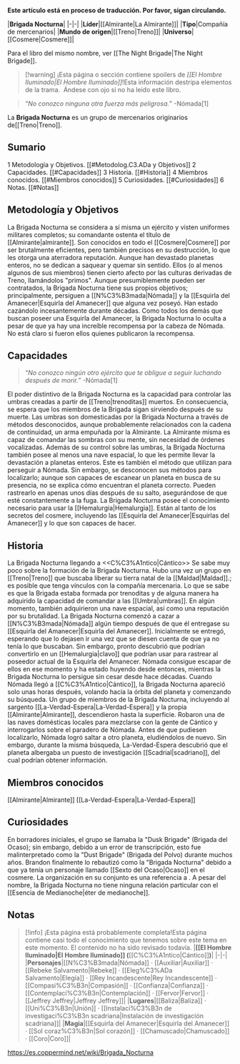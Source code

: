 **Este artículo está en proceso de traducción. Por favor, sigan circulando.**


|**Brigada Nocturna**|
|-|-|
|**Líder**|[[Almirante\|La Almirante]]|
|**Tipo**|Compañía de mercenarios|
|**Mundo de origen**|[[Treno\|Treno]]|
|**Universo**|[[Cosmere\|Cosmere]]|

Para el libro del mismo nombre, ver [[The Night Brigade\|The Night Brigade]].
> [!warning] ¡Esta página o sección contiene spoilers de *[[El Hombre Iluminado\|El Hombre Iluminado]]*!Esta información destripa elementos de la trama.  Ándese con ojo si no ha leido este libro.

>“*No conozco ninguna otra fuerza más peligrosa.*”
\-Nómada[1]


La **Brigada Nocturna** es un grupo de mercenarios originarios de[[Treno\|Treno]].

## Sumario

1 Metodología y Objetivos. [[#Metodolog.C3.ADa y Objetivos]] 
2 Capacidades. [[#Capacidades]] 
3 Historia. [[#Historia]] 
4 Miembros conocidos. [[#Miembros conocidos]] 
5 Curiosidades. [[#Curiosidades]] 
6 Notas. [[#Notas]] 


## Metodología y Objetivos
La Brigada Nocturna se considera a sí misma un ejército y visten uniformes militares completos; su comandante ostenta el título de [[Almirante\|almirante]]. Son conocidos en todo el [[Cosmere\|Cosmere]] por ser brutalmente eficientes, pero también precisos en su destrucción, lo que les otorga una aterradora reputación. Aunque han devastado planetas enteros, no se dedican a saquear y quemar sin sentido. Ellos (o al menos algunos de sus miembros) tienen cierto afecto por las culturas derivadas de Treno, llamándolos "primos".
Aunque presumiblemente pueden ser contratados, la Brigada Nocturna tiene sus propios objetivos; principalmente, persiguen a [[N%C3%B3mada\|Nómada]] y la [[Esquirla del Amanecer\|Esquirla del Amanecer]] que alguna vez poseyó. Han estado cazándolo incesantemente durante décadas. Como todos los demás que buscan poseer una Esquirla del Amanecer, la Brigada Nocturna lo oculta a pesar de que ya hay una increíble recompensa por la cabeza de Nómada. No está claro si fueron ellos quienes publicaron la recompensa.

## Capacidades
>“*No conozco ningún otro ejército que te obligue a seguir luchando después de morir.*”
\-Nómada[1]


El poder distintivo de la Brigada Nocturna es la capacidad para controlar las umbras creadas a partir de [[Treno\|trenoditas]] muertos. En consecuencia, se espera que los miembros de la Brigada sigan sirviendo después de su muerte. Las umbras son domesticadas por la Brigada Nocturna a través de métodos desconocidos, aunque probablemente relacionados con la cadena de continuidad, un arma empuñada por la Almirante. La Almirante misma es capaz de comandar las sombras con su mente, sin necesidad de órdenes vocalizadas.
Además de su control sobre las umbras, la Brigada Nocturna también posee al menos una nave espacial, lo que les permite llevar la devastación a planetas enteros. Este es también el método que utilizan para perseguir a Nómada. Sin embargo, se desconocen sus métodos para localizarlo; aunque son capaces de escanear un planeta en busca de su presencia, no se explica cómo encuentran el planeta correcto. Pueden rastrearlo en apenas unos días después de su salto, asegurándose de que esté constantemente a la fuga.
La Brigada Nocturna posee el conocimiento necesario para usar la [[Hemalurgia\|Hemalurgia]]. Están al tanto de los secretos del cosmere, incluyendo las [[Esquirla del Amanecer\|Esquirlas del Amanecer]] y lo que son capaces de hacer.

## Historia
  La Brigada Nocturna llegando a <<C%C3%A1ntico\|Cántico>>
Se sabe muy poco sobre la formación de la Brigada Nocturna. Hubo una vez un grupo en [[Treno\|Treno]] que buscaba liberar su tierra natal de la [[Maldad\|Maldad]].; es posible que tenga vínculos con la compañía mercenaria. Lo que se sabe es que la Brigada estaba formada por trenoditas y de alguna manera ha adquirido la capacidad de comandar a las [[Umbra\|umbras]]. En algún momento, también adquirieron una nave espacial, así como una reputación por su brutalidad.
La Brigada Nocturna comenzó a cazar a [[N%C3%B3mada\|Nómada]] algún tiempo después de que él entregase su [[Esquirla del Amanecer\|Esquirla del Amanecer]]. Inicialmente se entregó, esperando que lo dejasen ir una vez que se diesen cuenta de que ya no tenía lo que buscaban. Sin embargo, pronto descubrió que podrían convertirlo en un [[Hemalurgia\|clavo]] que podrían usar para rastrear al poseedor actual de la Esquirla del Amanecer. Nómada consigue escapar de ellos en ese momento y ha estado huyendo desde entonces, mientras la Brigada Nocturna lo persigue sin cesar desde hace décadas.
Cuando Nómada llegó a [[C%C3%A1ntico\|Cántico]], la Brigada Nocturna apareció solo unas horas después, volando hacia la órbita del planeta y comenzando su búsqueda. Un grupo de miembros de la Brigada Nocturna, incluyendo al sargento [[La-Verdad-Espera\|La-Verdad-Espera]] y la propia [[Almirante\|Almirante]], descendieron hasta la superficie. Robaron una de las naves domésticas locales para mezclarse con la gente de Cántico y interrogarlos sobre el paradero de Nómada. Antes de que pudiesen localizarlo, Nómada logró saltar a otro planeta, eludiéndolos de nuevo. Sin embargo, durante la misma búsqueda, La-Verdad-Espera descubrió que el planeta albergaba un puesto de investigación [[Scadrial\|scadriano]], del cual podrían obtener información.

## Miembros conocidos
[[Almirante\|Almirante]]
[[La-Verdad-Espera\|La-Verdad-Espera]]
## Curiosidades
En borradores iniciales, el grupo se llamaba la "Dusk Brigade" (Brigada del Ocaso); sin embargo, debido a un error de transcripción, esto fue malinterpretado como la "Dust Brigade" (Brigada del Polvo) durante muchos años. Brandon finalmente lo rebautizó como la "Brigada Nocturna" debido a que ya tenía un personaje llamado [[Sexto del Ocaso\|Ocaso]] en el cosmere.
La organización en su conjunto es una referencia a .
A pesar del nombre, la Brigada Nocturna no tiene ninguna relación particular con el [[Esencia de Medianoche\|éter de medianoche]].
## Notas

> [!info] ¡Esta página está probablemente completa!Esta página contiene casi todo el conocimiento que tenemos sobre este tema en este momento.
El contenido no ha sido revisado todavía.
|**[[El Hombre Iluminado\|El Hombre Iluminado]] (**[[C%C3%A1ntico\|Cántico]]**)**|
|-|-|
|**Personajes**|[[N%C3%B3mada\|Nómada]] · [[Auxiliar\|Auxiliar]] · [[Rebeke Salvamento\|Rebeke]] · [[Eleg%C3%ADa Salvamento\|Elegía]] · [[Rey Incandescente\|Rey Incandescente]] · [[Compasi%C3%B3n\|Compasión]] · [[Confianza\|Confianza]] · [[Contemplaci%C3%B3n\|Contemplación]] · [[Fervor\|Fervor]] · [[Jeffrey Jeffrey\|Jeffrey Jeffrey]]|
|**Lugares**|[[Baliza\|Baliza]] · [[Uni%C3%B3n\|Unión]] · [[Instalaci%C3%B3n de investigaci%C3%B3n scadriana\|Instalación de investigación scadriana]]|
|**Magia**|[[Esquirla del Amanecer\|Esquirla del Amanecer]] · [[Sol coraz%C3%B3n\|Sol corazón]] · [[Chamuscado\|Chamuscado]] · [[Coro\|Coro]]|



https://es.coppermind.net/wiki/Brigada_Nocturna